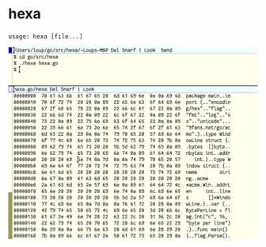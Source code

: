 # hexa

`usage: hexa [file...]`

![demo](https://github.com/LoupLobet/hexa/blob/main/demo.png?raw=true)